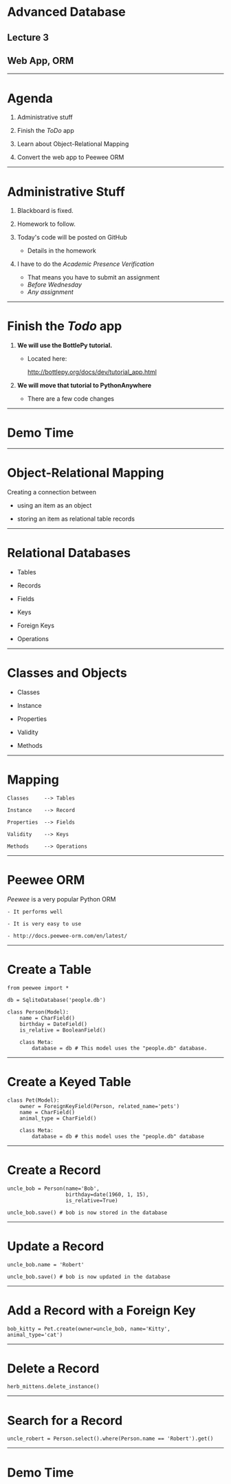 
# Advanced Database
## Lecture 3
## Web App, ORM

---

# Agenda

1. Administrative stuff

1. Finish the _ToDo_ app

1. Learn about Object-Relational Mapping

1. Convert the web app to Peewee ORM

---

# Administrative Stuff

1. Blackboard is fixed.

1. Homework to follow.

1. Today's code will be posted on GitHub

    - Details in the homework
  
1. I have to do the _Academic Presence Verification_

    - That means you have to submit an assignment 
    - _Before Wednesday_
    - _Any assignment_

---

# Finish the _Todo_ app

1. **We will use the BottlePy tutorial.**

    - Located here:

         http://bottlepy.org/docs/dev/tutorial_app.html

2. **We will move that tutorial to PythonAnywhere**

    - There are a few code changes

---

# Demo Time

---


# Object-Relational Mapping

Creating a connection between

- using an item as an object

- storing an item as relational table records

---

# Relational Databases

- Tables

- Records

- Fields

- Keys

- Foreign Keys

- Operations

---

# Classes and Objects

- Classes

- Instance

- Properties

- Validity

- Methods

---

# Mapping

```
Classes     --> Tables

Instance    --> Record

Properties  --> Fields

Validity    --> Keys

Methods     --> Operations
```
---

# Peewee ORM 

_Peewee_ is a very popular Python ORM

    - It performs well
    
    - It is very easy to use

    - http://docs.peewee-orm.com/en/latest/

---

# Create a Table

```
from peewee import *

db = SqliteDatabase('people.db')

class Person(Model):
    name = CharField()
    birthday = DateField()
    is_relative = BooleanField()

    class Meta:
        database = db # This model uses the "people.db" database.
```

---

# Create a Keyed Table

```
class Pet(Model):
    owner = ForeignKeyField(Person, related_name='pets')
    name = CharField()
    animal_type = CharField()

    class Meta:
        database = db # this model uses the "people.db" database
```

---

# Create a Record

```
uncle_bob = Person(name='Bob', 
                   birthday=date(1960, 1, 15), 
                   is_relative=True)

uncle_bob.save() # bob is now stored in the database

```

---

# Update a Record

```
uncle_bob.name = 'Robert'

uncle_bob.save() # bob is now updated in the database
```

---

# Add a Record with a Foreign Key

```
bob_kitty = Pet.create(owner=uncle_bob, name='Kitty', animal_type='cat')
```

---

# Delete a Record

```
herb_mittens.delete_instance()
```

---

# Search for a Record

```
uncle_robert = Person.select().where(Person.name == 'Robert').get()
```

---

# Demo Time

